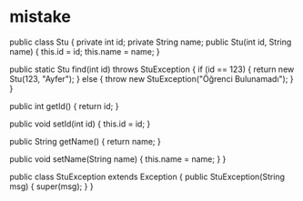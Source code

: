 # mistake
public class Stu { private int id; private String name; 
public Stu(int id, String name) { this.id = id; this.name = name;     }

public static Stu find(int id) throws StuException { if (id == 123) { return new Stu(123, "Ayfer"); } else { throw new StuException("Öğrenci Bulunamadı");         }
    }

public int getId() { return id;     }

public void setId(int id) { this.id = id;     }

public String getName() { return name;     }

public void setName(String name) { this.name = name;     }
}

public class StuException extends Exception {
    public StuException(String msg) {
        super(msg);
    }
}

